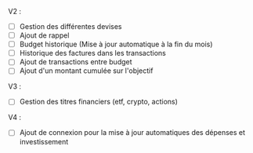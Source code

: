 V2 : 
- [ ] Gestion des différentes devises
- [ ] Ajout de rappel
- [ ] Budget historique (Mise à jour automatique à la fin du mois)
- [ ] Historique des factures dans les transactions
- [ ] Ajout de transactions entre budget
- [ ] Ajout d'un montant cumulée sur l'objectif

V3 :
- [ ] Gestion des titres financiers (etf, crypto, actions)

V4 :
- [ ] Ajout de connexion pour la mise à jour automatiques des dépenses et investissement